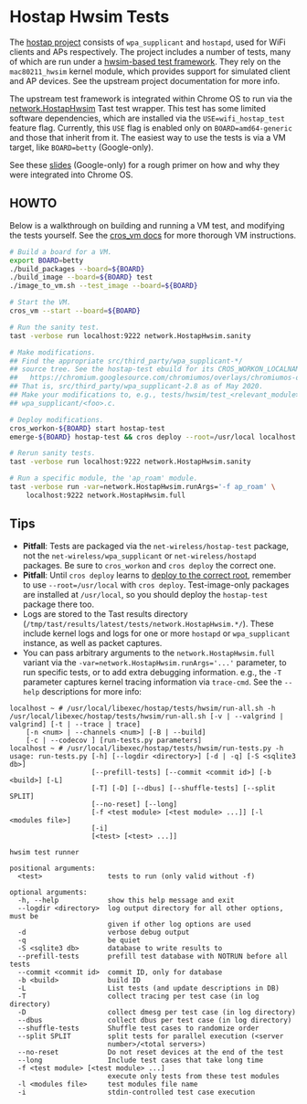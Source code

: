 # Hostap Hwsim Tests

The [hostap project] consists of `wpa_supplicant` and `hostapd`, used for WiFi
clients and APs respectively. The project includes a number of tests, many of
which are run under a [hwsim-based test framework]. They rely on the
`mac80211_hwsim` kernel module, which provides support for simulated client and
AP devices. See the upstream project documentation for more info.

The upstream test framework is integrated within Chrome OS to run via the
[network.HostapHwsim] Tast test wrapper. This test has some limited software
dependencies, which are installed via the `USE=wifi_hostap_test` feature flag.
Currently, this `USE` flag is enabled only on `BOARD=amd64-generic` and those
that inherit from it. The easiest way to use the tests is via a VM target, like
`BOARD=betty` (Google-only).

See these [slides] (Google-only) for a rough primer on how and why they were
integrated into Chrome OS.

## HOWTO

Below is a walkthrough on building and running a VM test, and modifying the
tests yourself. See the [cros_vm docs] for more thorough VM instructions.

```bash
# Build a board for a VM.
export BOARD=betty
./build_packages --board=${BOARD}
./build_image --board=${BOARD} test
./image_to_vm.sh --test_image --board=${BOARD}

# Start the VM.
cros_vm --start --board=${BOARD}

# Run the sanity test.
tast -verbose run localhost:9222 network.HostapHwsim.sanity

# Make modifications.
## Find the appropriate src/third_party/wpa_supplicant-*/
## source tree. See the hostap-test ebuild for its CROS_WORKON_LOCALNAME:
##   https://chromium.googlesource.com/chromiumos/overlays/chromiumos-overlay/+/refs/heads/master/net-wireless/hostap-test/hostap-test-9999.ebuild
## That is, src/third_party/wpa_supplicant-2.8 as of May 2020.
## Make your modifications to, e.g., tests/hwsim/test_<relevant_module>.py, or
## wpa_supplicant/<foo>.c.

# Deploy modifications.
cros_workon-${BOARD} start hostap-test
emerge-${BOARD} hostap-test && cros deploy --root=/usr/local localhost:9222 hostap-test

# Rerun sanity tests.
tast -verbose run localhost:9222 network.HostapHwsim.sanity

# Run a specific module, the 'ap_roam' module.
tast -verbose run -var=network.HostapHwsim.runArgs='-f ap_roam' \
    localhost:9222 network.HostapHwsim.full
```

## Tips

*   **Pitfall**: Tests are packaged via the `net-wireless/hostap-test` package,
    not the `net-wireless/wpa_supplicant` or `net-wireless/hostapd` packages.
    Be sure to `cros_workon` and `cros deploy` the correct one.
*   **Pitfall**: Until `cros deploy` learns to [deploy to the correct root],
    remember to use `--root=/usr/local` with `cros deploy`. Test-image-only
    packages are installed at `/usr/local`, so you should deploy the
    `hostap-test` package there too.
*   Logs are stored to the Tast results directory
    (`/tmp/tast/results/latest/tests/network.HostapHwsim.*/`). These include
    kernel logs and logs for one or more `hostapd` or `wpa_supplicant`
    instance, as well as packet captures.
*   You can pass arbitrary arguments to the `network.HostapHwsim.full` variant
    via the `-var=network.HostapHwsim.runArgs='...'` parameter, to run specific
    tests, or to add extra debugging information. e.g., the `-T` parameter
    captures kernel tracing information via `trace-cmd`. See the `--help`
descriptions for more info:

```
localhost ~ # /usr/local/libexec/hostap/tests/hwsim/run-all.sh -h
/usr/local/libexec/hostap/tests/hwsim/run-all.sh [-v | --valgrind | valgrind] [-t | --trace | trace]
	[-n <num> | --channels <num>] [-B | --build]
	[-c | --codecov ] [run-tests.py parameters]
localhost ~ # /usr/local/libexec/hostap/tests/hwsim/run-tests.py -h
usage: run-tests.py [-h] [--logdir <directory>] [-d | -q] [-S <sqlite3 db>]
                    [--prefill-tests] [--commit <commit id>] [-b <build>] [-L]
                    [-T] [-D] [--dbus] [--shuffle-tests] [--split SPLIT]
                    [--no-reset] [--long]
                    [-f <test module> [<test module> ...]] [-l <modules file>]
                    [-i]
                    [<test> [<test> ...]]

hwsim test runner

positional arguments:
  <test>                tests to run (only valid without -f)

optional arguments:
  -h, --help            show this help message and exit
  --logdir <directory>  log output directory for all other options, must be
                        given if other log options are used
  -d                    verbose debug output
  -q                    be quiet
  -S <sqlite3 db>       database to write results to
  --prefill-tests       prefill test database with NOTRUN before all tests
  --commit <commit id>  commit ID, only for database
  -b <build>            build ID
  -L                    List tests (and update descriptions in DB)
  -T                    collect tracing per test case (in log directory)
  -D                    collect dmesg per test case (in log directory)
  --dbus                collect dbus per test case (in log directory)
  --shuffle-tests       Shuffle test cases to randomize order
  --split SPLIT         split tests for parallel execution (<server
                        number>/<total servers>)
  --no-reset            Do not reset devices at the end of the test
  --long                Include test cases that take long time
  -f <test module> [<test module> ...]
                        execute only tests from these test modules
  -l <modules file>     test modules file name
  -i                    stdin-controlled test case execution
```

[hostap project]: https://w1.fi/
[hwsim-based test framework]: https://w1.fi/cgit/hostap/plain/tests/hwsim/README
[network.HostapHwsim]: hostap_hwsim.go
[slides]: https://goto.google.com/hostap-hwsim-slides
[cros_vm docs]: https://chromium.googlesource.com/chromiumos/docs/+/master/cros_vm.md
[deploy to the correct root]: https://crbug.com/341708
